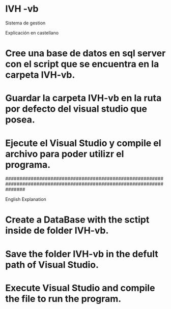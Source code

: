 # IVH -vb
 Sistema de gestion 


Explicación en castellano

# Cree una base de datos en sql server con el script que se encuentra en la carpeta IVH-vb. 
# Guardar la carpeta IVH-vb en la ruta por defecto del visual studio que posea. 
# Ejecute el Visual Studio y compile el archivo para poder utilizr el programa. 


#######################################################################################################################

English Explanation 

# Create a DataBase with the sctipt inside de folder IVH-vb.
# Save the folder IVH-vb in the defult path of Visual Studio.
# Execute Visual Studio and compile the file to run the program. 

 
 	